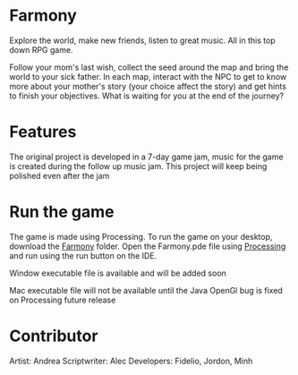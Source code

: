 # Farmony
Explore the world, make new friends, listen to great music. All in this top down RPG game.

Follow your mom's last wish, collect the seed around the map and bring the world to your sick father. In each map, interact with the NPC to get to know more about your mother's story (your choice affect the story) and get hints to finish your objectives. What is waiting for you at the end of the journey?

# Features
The original project is developed in a 7-day game jam, music for the game is created during the follow up music jam. This project will keep being polished even after the jam

# Run the game
The game is made using Processing. To run the game on your desktop, download the [Farmony](https://github.com/MinhPhan23/Farmony/tree/main/Farmony) folder. Open the Farmony.pde file using [Processing](https://processing.org/download) and run using the run button on the IDE.

Window executable file is available and will be added soon

Mac executable file will not be available until the Java OpenGl bug is fixed on Processing future release

# Contributor
Artist: Andrea
Scriptwriter: Alec
Developers: Fidelio, Jordon, Minh